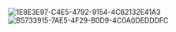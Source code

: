 ![1E8E3E97-C4E5-4792-9154-4C62132E41A3](https://github.com/zzavlamaz/JS-Assignment/assets/143629429/ad995d6c-6488-4d89-81d5-c8dd8a1eb36e)
![B5733915-7AE5-4F29-B0D9-4C0A0DEDDDFC](https://github.com/zzavlamaz/JS-Assignment/assets/143629429/87545545-02ab-4f95-86f0-654e588abaf2)
